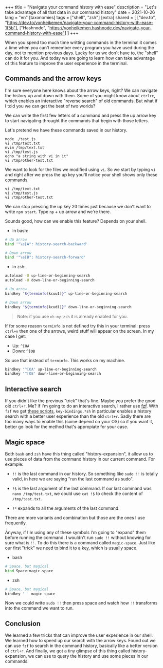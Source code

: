 +++
title = "Navigate your command history with ease"
description = "Let's take advantage of all that data in our command history"
date = 2021-10-26
lang = "en"
[taxonomies]
tags = ["shell", "zsh"]
[extra]
shared = [
  ["dev.to", "https://dev.to/vonheikemen/navigate-your-command-history-with-ease-1f5b"],
  ["Hashnode", "https://vonheikemen.hashnode.dev/navigate-your-command-history-with-ease"]
]
+++

When you spend too much time writting commands in the terminal it comes a time when you can't remember every program you have used during the day, not to mention previous days. Lucky for us we don't have to, the "shell" can do it for you. And today we are going to learn how can take advantage of this feature to improve the user experience in the terminal.

## Commands and the arrow keys

I'm sure everyone here knows about the arrow keys, right? We can navigate the history up and down with them. Some of you might know about `ctrl+r`, which enables an interactive "reverse search" of old commands. But what if I told you we can get the best of two worlds?

We can write the first few letters of a command and press the up arrow key to start navigating throught the commands that begin with those letters.

Let's pretend we have these commands saved in our history.

```
node ./test.js
vi /tmp/text.txt
nvim /tmp/text.txt
vi /tmp/test.js
echo "a string with vi in it"
vi /tmp/other-text.txt
```

We want to look for the files we modified using `vi`. So we start by typing `vi` and right after we press the up key you'll notice your shell shows only these commands.

```
vi /tmp/text.txt
vi /tmp/test.js
vi /tmp/other-text.txt
```

We can stop pressing the up key 20 times just because we don't want to write `npm start`. Type `np` + up arrow and we're there.

Sounds good, how can we enable this feature? Depends on your shell.

* In bash:

```sh
# Up arrow
bind '"\e[A": history-search-backward'

# Down arrow
bind '"\e[B": history-search-forward'
```

* In zsh:

```sh
autoload -U up-line-or-beginning-search
autoload -U down-line-or-beginning-search

# Up arrow
bindkey "${terminfo[kcuu1]}" up-line-or-beginning-search

# Down arrow
bindkey "${terminfo[kcud1]}" down-line-or-beginning-search
```

> Note: if you use `oh-my-zsh` it is already enabled for you.

If for some reason `terminfo` is not defined try this in your terminal: press `ctrl+v` then one of the arrows, weird stuff will appear on the screen. In my case I get:

* Up: `^[OA`
* Down: `^[OB`

So use that instead of `terminfo`. This works on my machine.

```sh
bindkey '^[OA' up-line-or-beginning-search
bindkey '^[OB' down-line-or-beginning-search
```

## Interactive search

If you didn't like the previous "trick" that's fine. Maybe you prefer the good old `ctrl+r`. Me? If I'm going to do an interactive search, I rather use [fzf](https://github.com/junegunn/fzf). With `fzf` we get [these scripts](https://github.com/junegunn/fzf/tree/master/shell), `key-bindings.*sh` in particular enables a history search with a better user experience than the old `ctrl+r`. Sadly there are too many ways to enable this (some depend on your OS) so if you want it, better go look for the method that's appropiate for your case.

## Magic space

Both `bash` and `zsh` have this thing called "history-expansion", it allow us to use pieces of data from the command history in our current command. For example:

* `!!` is the last command in our history. So something like `sudo !!` is totally valid, in here we are saying "run the last command as sudo".

* `!$` is the last argument of the last command. If our last command was `nano /tmp/test.txt`, we could use `cat !$` to check the content of `/tmp/test.txt`.

* `!*` expands to all the arguments of the last command.

There are more variants and combination but those are the ones I use frequently.

Anyway, if I'm using any of these symbols I'm going to "expand" them before running the command. I wouldn't run `sudo !!` without knowing for sure what is `!!`. To do this there is a command called `magic-space`. Just like our first "trick" we need to bind it to a key, which is usually space.

* bash

```sh
# Space, but magical
bind Space:magic-space
```

* zsh

```sh
# Space, but magical
bindkey ' ' magic-space
```

Now we could write `sudo !!` then press space and watch how `!!` transforms into the command we want to run.

## Conclusion

We learned a few tricks that can improve the user experience in our shell. We learned how to speed up our search with the arrow keys. Found out we can use `fzf` to search in the command history, basically like a better version of `ctrl+r`. And finally, we got a tiny glimpse of this thing called history-expansion, we can use to query the history and use some pieces in our commands.

